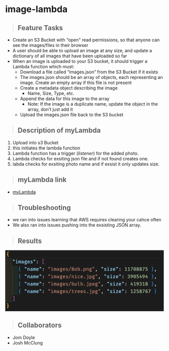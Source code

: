 # image-lambda

> ## Feature Tasks

- Create an S3 Bucket with “open” read permissions, so that anyone can see the images/files in their browser
- A user should be able to upload an image at any size, and update a dictionary of all images that have been uploaded so far
- When an image is uploaded to your S3 bucket, it should trigger a Lambda function which must:
  - Download a file called “images.json” from the S3 Bucket if it exists
  - The images.json should be an array of objects, each representing an image. Create an empty array if this file is not present
  - Create a metadata object describing the image
    - Name, Size, Type, etc.
  - Append the data for this image to the array
    - Note: If the image is a duplicate name, update the object in the array, don’t just add it
  - Upload the images.json file back to the S3 bucket

> ## Description of myLambda

1. Upload into s3 Bucket
2. this initiates the lambda function
3. Lambda function has a trigger (_listener_) for the added photo.
4. Lambda checks for exsiting json file and if not found creates one.
5. labda checks for exsiting photo name and if exsist it only updates size.

> ## myLambda link

- [myLambda](https://dannys-bucket.s3.us-west-2.amazonaws.com/images.json)

> ## Troubleshooting

- we ran into issues learning that AWS requires clearing your cahce often
- We also ran into issues pushing into the exsisting JSON array.

> ## Results

![images.JSON](/images/lambda.png)

> ## Collaborators

- Jom Doyle
- Josh McClung

